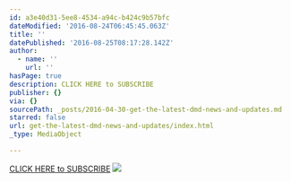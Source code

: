 ```yaml
---
id: a3e40d31-5ee8-4534-a94c-b424c9b57bfc
dateModified: '2016-08-24T06:45:45.063Z'
title: ''
datePublished: '2016-08-25T08:17:28.142Z'
author:
  - name: ''
    url: ''
hasPage: true
description: CLICK HERE to SUBSCRIBE
publisher: {}
via: {}
sourcePath: _posts/2016-04-30-get-the-latest-dmd-news-and-updates.md
starred: false
url: get-the-latest-dmd-news-and-updates/index.html
_type: MediaObject

---
```

[CLICK HERE to SUBSCRIBE][0]
![](https://the-grid-user-content.s3-us-west-2.amazonaws.com/e061263d-c3a1-436d-8bd3-812a515548d5.png)

[0]: http://facebook.us11.list-manage.com/subscribe?u=38e74412a948ad7b7778922ef&id=3dca560940